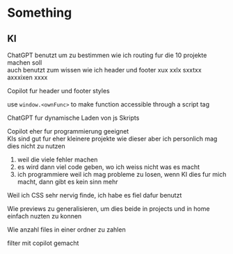 # Something

## KI

ChatGPT benutzt um zu bestimmen wie ich routing fur die 10 projekte machen soll  
auch benutzt zum wissen wie ich header und footer xux xxlx sxxtxx axxxixen xxxx  

Copilot fur header und footer styles  

use `window.<ownFunc>` to make function accessible through a script tag  

ChatGPT fur dynamische Laden von js Skripts  

Copilot eher fur programmierung geeignet  
KIs sind gut fur eher kleinere projekte wie dieser aber ich personlich mag dies nicht zu nutzen

1. weil die viele fehler machen  
2. es wird dann viel code geben, wo ich weiss nicht was es macht  
3. ich programmiere weil ich mag probleme zu losen, wenn KI dies fur mich macht, dann gibt es kein sinn mehr  

Weil ich CSS sehr nervig finde, ich habe es fiel dafur benutzt  

Wie previews zu generalisieren, um dies beide in projects und in home einfach nuzten zu konnen

Wie anzahl files in einer ordner zu zahlen

filter mit copilot gemacht
